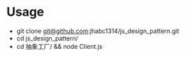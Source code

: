
# Usage

- git clone git@github.com:jhabc1314/js_design_pattern.git
- cd js_design_pattern/
- cd 抽象工厂/ && node Client.js
